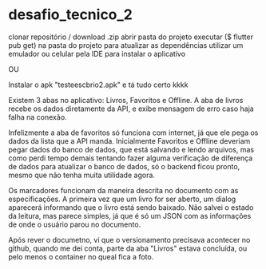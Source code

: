 # desafio_tecnico_2

clonar repositório / download .zip
abrir pasta do projeto
executar ($ flutter pub get) na pasta do projeto para atualizar as dependências
utilizar um emulador ou celular pela IDE para instalar o aplicativo

OU

Instalar o apk "testeescbrio2.apk" e tá tudo certo kkkk

Existem 3 abas no aplicativo: Livros, Favoritos e Offline.
A aba de livros recebe os dados diretamente da API, e exibe mensagem de erro caso haja falha na conexão.

Infelizmente a aba de favoritos só funciona com internet, já que ele pega os dados da lista que a API manda.
Inicialmente Favoritos e Offline deveriam pegar dados do banco de dados, que está salvando e lendo arquivos, mas como perdi
tempo demais tentando fazer alguma verificação de diferença de dados para atualizar o banco de dados, só o backend ficou pronto,
mesmo que não tenha muita utilidade agora.

Os marcadores funcionam da maneira descrita no documento com as especificações.
A primeira vez que um livro for ser aberto, um dialog aparecerá informando que o livro está sendo baixado.
Não salvei o estado da leitura, mas parece simples, já que é só um JSON com as informações de onde o usuário parou no documento.

Após rever o documetno, vi que o versionamento precisava acontecer no github, quando me dei conta, parte da aba "Livros" estava concluída, ou
pelo menos o container no queal fica a foto.

